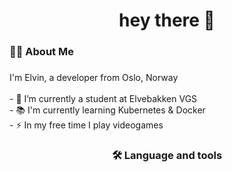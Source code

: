 <h1 align="center">hey there 👋</h1>

###

<h3 align="left">👩‍💻  About Me</h3>

###

<p align="left">I'm Elvin, a developer from Oslo, Norway<br><br>- 🔭 I’m currently a student at Elvebakken VGS<br>- 📚 I'm currently learning Kubernetes & Docker<br>- ⚡ In my free time I play videogames</p>

###

<h3 align="center">🛠 Language and tools</h3>
